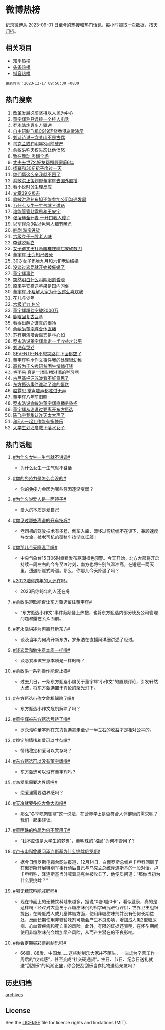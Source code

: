 # 微博热榜

记录[微博](https://www.weibo.com)从 2023-09-01 日至今的热搜和热门话题。每小时抓取一次数据，按天[归档](archives)。

## 相关项目

- [知乎热榜](https://github.com/hotarchive/zhihu)
- [头条热榜](https://github.com/hotarchive/toutiao)
- [抖音热榜](https://github.com/hotarchive/douyin)


`更新时间：2023-12-17 09:56:30 +0800`

## 热门搜索

1. [改革发展必须坚持以人民为中心](https://m.weibo.cn/search?containerid=100103type%3D1%26t%3D10%26q%3D%23%E6%94%B9%E9%9D%A9%E5%8F%91%E5%B1%95%E5%BF%85%E9%A1%BB%E5%9D%9A%E6%8C%81%E4%BB%A5%E4%BA%BA%E6%B0%91%E4%B8%BA%E4%B8%AD%E5%BF%83%23&stream_entry_id=51&isnewpage=1&extparam=seat%3D1%26filter_type%3Drealtimehot%26c_type%3D51%26cate%3D10103%26stream_entry_id%3D51%26q%3D%2523%25E6%2594%25B9%25E9%259D%25A9%25E5%258F%2591%25E5%25B1%2595%25E5%25BF%2585%25E9%25A1%25BB%25E5%259D%259A%25E6%258C%2581%25E4%25BB%25A5%25E4%25BA%25BA%25E6%25B0%2591%25E4%25B8%25BA%25E4%25B8%25AD%25E5%25BF%2583%2523%26dgr%3D0%26pos%3D0%26display_time%3D1702778188%26pre_seqid%3D170277818872601554308)
1. [董宇辉称只误接一个挖人电话](https://m.weibo.cn/search?containerid=100103type%3D1%26t%3D10%26q%3D%23%E8%91%A3%E5%AE%87%E8%BE%89%E7%A7%B0%E5%8F%AA%E8%AF%AF%E6%8E%A5%E4%B8%80%E4%B8%AA%E6%8C%96%E4%BA%BA%E7%94%B5%E8%AF%9D%23&stream_entry_id=31&isnewpage=1&extparam=seat%3D1%26lcate%3D5001%26flag%3D1%26filter_type%3Drealtimehot%26stream_entry_id%3D31%26realpos%3D1%26dgr%3D0%26band_rank%3D1%26cate%3D5001%26pos%3D0%26q%3D%2523%25E8%2591%25A3%25E5%25AE%2587%25E8%25BE%2589%25E7%25A7%25B0%25E5%258F%25AA%25E8%25AF%25AF%25E6%258E%25A5%25E4%25B8%2580%25E4%25B8%25AA%25E6%258C%2596%25E4%25BA%25BA%25E7%2594%25B5%25E8%25AF%259D%2523%26c_type%3D31%26display_time%3D1702778188%26pre_seqid%3D170277818872601554308)
1. [罗永浩炮轰东方甄选](https://m.weibo.cn/search?containerid=100103type%3D1%26t%3D10%26q%3D%23%E7%BD%97%E6%B0%B8%E6%B5%A9%E7%82%AE%E8%BD%B0%E4%B8%9C%E6%96%B9%E7%94%84%E9%80%89%23&stream_entry_id=31&isnewpage=1&extparam=seat%3D1%26lcate%3D5001%26flag%3D16%26filter_type%3Drealtimehot%26stream_entry_id%3D31%26realpos%3D2%26dgr%3D0%26band_rank%3D2%26cate%3D5001%26pos%3D1%26q%3D%2523%25E7%25BD%2597%25E6%25B0%25B8%25E6%25B5%25A9%25E7%2582%25AE%25E8%25BD%25B0%25E4%25B8%259C%25E6%2596%25B9%25E7%2594%2584%25E9%2580%2589%2523%26c_type%3D31%26display_time%3D1702778188%26pre_seqid%3D170277818872601554308)
1. [自主研制飞机C919环绕香港岛做演示](https://m.weibo.cn/search?containerid=100103type%3D1%26t%3D10%26q%3D%23%E8%87%AA%E4%B8%BB%E7%A0%94%E5%88%B6%E9%A3%9E%E6%9C%BAC919%E7%8E%AF%E7%BB%95%E9%A6%99%E6%B8%AF%E5%B2%9B%E5%81%9A%E6%BC%94%E7%A4%BA%23&stream_entry_id=31&isnewpage=1&extparam=seat%3D1%26lcate%3D5001%26flag%3D0%26filter_type%3Drealtimehot%26stream_entry_id%3D31%26realpos%3D3%26dgr%3D0%26band_rank%3D3%26cate%3D5001%26pos%3D2%26q%3D%2523%25E8%2587%25AA%25E4%25B8%25BB%25E7%25A0%2594%25E5%2588%25B6%25E9%25A3%259E%25E6%259C%25BAC919%25E7%258E%25AF%25E7%25BB%2595%25E9%25A6%2599%25E6%25B8%25AF%25E5%25B2%259B%25E5%2581%259A%25E6%25BC%2594%25E7%25A4%25BA%2523%26c_type%3D31%26display_time%3D1702778188%26pre_seqid%3D170277818872601554308)
1. [刘诗诗说一念关山不是古偶](https://m.weibo.cn/search?containerid=100103type%3D1%26t%3D10%26q%3D%23%E5%88%98%E8%AF%97%E8%AF%97%E8%AF%B4%E4%B8%80%E5%BF%B5%E5%85%B3%E5%B1%B1%E4%B8%8D%E6%98%AF%E5%8F%A4%E5%81%B6%23&stream_entry_id=31&isnewpage=1&extparam=seat%3D1%26lcate%3D5001%26flag%3D2%26filter_type%3Drealtimehot%26stream_entry_id%3D31%26realpos%3D4%26dgr%3D0%26band_rank%3D4%26cate%3D5001%26pos%3D3%26q%3D%2523%25E5%2588%2598%25E8%25AF%2597%25E8%25AF%2597%25E8%25AF%25B4%25E4%25B8%2580%25E5%25BF%25B5%25E5%2585%25B3%25E5%25B1%25B1%25E4%25B8%258D%25E6%2598%25AF%25E5%258F%25A4%25E5%2581%25B6%2523%26c_type%3D31%26display_time%3D1702778188%26pre_seqid%3D170277818872601554308)
1. [乌克兰或在明年3月前破产](https://m.weibo.cn/search?containerid=100103type%3D1%26t%3D10%26q%3D%23%E4%B9%8C%E5%85%8B%E5%85%B0%E6%88%96%E5%9C%A8%E6%98%8E%E5%B9%B43%E6%9C%88%E5%89%8D%E7%A0%B4%E4%BA%A7%23&stream_entry_id=31&isnewpage=1&extparam=seat%3D1%26lcate%3D5001%26flag%3D0%26filter_type%3Drealtimehot%26stream_entry_id%3D31%26realpos%3D5%26dgr%3D0%26band_rank%3D5%26cate%3D5001%26pos%3D4%26q%3D%2523%25E4%25B9%258C%25E5%2585%258B%25E5%2585%25B0%25E6%2588%2596%25E5%259C%25A8%25E6%2598%258E%25E5%25B9%25B43%25E6%259C%2588%25E5%2589%258D%25E7%25A0%25B4%25E4%25BA%25A7%2523%26c_type%3D31%26display_time%3D1702778188%26pre_seqid%3D170277818872601554308)
1. [俞敏洪称天权失态让他愤怒](https://m.weibo.cn/search?containerid=100103type%3D1%26t%3D10%26q%3D%23%E4%BF%9E%E6%95%8F%E6%B4%AA%E7%A7%B0%E5%A4%A9%E6%9D%83%E5%A4%B1%E6%80%81%E8%AE%A9%E4%BB%96%E6%84%A4%E6%80%92%23&stream_entry_id=31&isnewpage=1&extparam=seat%3D1%26lcate%3D5001%26flag%3D2%26filter_type%3Drealtimehot%26stream_entry_id%3D31%26realpos%3D6%26dgr%3D0%26band_rank%3D6%26cate%3D5001%26pos%3D5%26q%3D%2523%25E4%25BF%259E%25E6%2595%258F%25E6%25B4%25AA%25E7%25A7%25B0%25E5%25A4%25A9%25E6%259D%2583%25E5%25A4%25B1%25E6%2580%2581%25E8%25AE%25A9%25E4%25BB%2596%25E6%2584%25A4%25E6%2580%2592%2523%26c_type%3D31%26display_time%3D1702778188%26pre_seqid%3D170277818872601554308)
1. [致在舞动 秀翻全场](https://m.weibo.cn/search?containerid=100103type%3D1%26t%3D10%26q%3D%23%E8%87%B4%E5%9C%A8%E8%88%9E%E5%8A%A8+%E7%A7%80%E7%BF%BB%E5%85%A8%E5%9C%BA%23&stream_entry_id=31&isnewpage=1&extparam=seat%3D1%26lcate%3D5001%26filter_type%3Drealtimehot%26stream_entry_id%3D31%26q%3D%2523%25E8%2587%25B4%25E5%259C%25A8%25E8%2588%259E%25E5%258A%25A8%2520%25E7%25A7%2580%25E7%25BF%25BB%25E5%2585%25A8%25E5%259C%25BA%2523%26dgr%3D0%26adid%3D214090%26band_rank%3D7%26pos%3D6%26is_ad_pos%3D1%26c_type%3D31%26cate%3D5001%26topic_ad%3D1%26display_time%3D1702778188%26pre_seqid%3D170277818872601554308)
1. [丈夫去世7名好友帮照顾家庭6年](https://m.weibo.cn/search?containerid=100103type%3D1%26t%3D10%26q%3D%23%E4%B8%88%E5%A4%AB%E5%8E%BB%E4%B8%967%E5%90%8D%E5%A5%BD%E5%8F%8B%E5%B8%AE%E7%85%A7%E9%A1%BE%E5%AE%B6%E5%BA%AD6%E5%B9%B4%23&stream_entry_id=31&isnewpage=1&extparam=seat%3D1%26lcate%3D5001%26flag%3D32768%26filter_type%3Drealtimehot%26stream_entry_id%3D31%26realpos%3D7%26dgr%3D0%26band_rank%3D7%26cate%3D5001%26pos%3D7%26q%3D%2523%25E4%25B8%2588%25E5%25A4%25AB%25E5%258E%25BB%25E4%25B8%25967%25E5%2590%258D%25E5%25A5%25BD%25E5%258F%258B%25E5%25B8%25AE%25E7%2585%25A7%25E9%25A1%25BE%25E5%25AE%25B6%25E5%25BA%25AD6%25E5%25B9%25B4%2523%26c_type%3D31%26display_time%3D1702778188%26pre_seqid%3D170277818872601554308)
1. [杨幂和30斤裙子度过一天](https://m.weibo.cn/search?containerid=100103type%3D1%26t%3D10%26q%3D%E6%9D%A8%E5%B9%82%E5%92%8C30%E6%96%A4%E8%A3%99%E5%AD%90%E5%BA%A6%E8%BF%87%E4%B8%80%E5%A4%A9&stream_entry_id=31&isnewpage=1&extparam=seat%3D1%26lcate%3D5001%26flag%3D0%26filter_type%3Drealtimehot%26stream_entry_id%3D31%26realpos%3D8%26dgr%3D0%26band_rank%3D8%26cate%3D5001%26pos%3D8%26q%3D%25E6%259D%25A8%25E5%25B9%2582%25E5%2592%258C30%25E6%2596%25A4%25E8%25A3%2599%25E5%25AD%2590%25E5%25BA%25A6%25E8%25BF%2587%25E4%25B8%2580%25E5%25A4%25A9%26c_type%3D31%26display_time%3D1702778188%26pre_seqid%3D170277818872601554308)
1. [你们俩这么亲我就不困了](https://m.weibo.cn/search?containerid=100103type%3D1%26t%3D10%26q%3D%E4%BD%A0%E4%BB%AC%E4%BF%A9%E8%BF%99%E4%B9%88%E4%BA%B2%E6%88%91%E5%B0%B1%E4%B8%8D%E5%9B%B0%E4%BA%86&stream_entry_id=31&isnewpage=1&extparam=seat%3D1%26lcate%3D5001%26flag%3D2%26filter_type%3Drealtimehot%26stream_entry_id%3D31%26realpos%3D9%26dgr%3D0%26band_rank%3D9%26cate%3D5001%26pos%3D9%26q%3D%25E4%25BD%25A0%25E4%25BB%25AC%25E4%25BF%25A9%25E8%25BF%2599%25E4%25B9%2588%25E4%25BA%25B2%25E6%2588%2591%25E5%25B0%25B1%25E4%25B8%258D%25E5%259B%25B0%25E4%25BA%2586%26c_type%3D31%26display_time%3D1702778188%26pre_seqid%3D170277818872601554308)
1. [俞敏洪正策划带董宇辉去国外直播](https://m.weibo.cn/search?containerid=100103type%3D1%26t%3D10%26q%3D%23%E4%BF%9E%E6%95%8F%E6%B4%AA%E6%AD%A3%E7%AD%96%E5%88%92%E5%B8%A6%E8%91%A3%E5%AE%87%E8%BE%89%E5%8E%BB%E5%9B%BD%E5%A4%96%E7%9B%B4%E6%92%AD%23&stream_entry_id=31&isnewpage=1&extparam=seat%3D1%26lcate%3D5001%26flag%3D0%26filter_type%3Drealtimehot%26stream_entry_id%3D31%26realpos%3D10%26dgr%3D0%26band_rank%3D10%26cate%3D5001%26pos%3D10%26q%3D%2523%25E4%25BF%259E%25E6%2595%258F%25E6%25B4%25AA%25E6%25AD%25A3%25E7%25AD%2596%25E5%2588%2592%25E5%25B8%25A6%25E8%2591%25A3%25E5%25AE%2587%25E8%25BE%2589%25E5%258E%25BB%25E5%259B%25BD%25E5%25A4%2596%25E7%259B%25B4%25E6%2592%25AD%2523%26c_type%3D31%26display_time%3D1702778188%26pre_seqid%3D170277818872601554308)
1. [看小说时的生理反应](https://m.weibo.cn/search?containerid=100103type%3D1%26t%3D10%26q%3D%E7%9C%8B%E5%B0%8F%E8%AF%B4%E6%97%B6%E7%9A%84%E7%94%9F%E7%90%86%E5%8F%8D%E5%BA%94&stream_entry_id=31&isnewpage=1&extparam=seat%3D1%26lcate%3D5001%26flag%3D2%26filter_type%3Drealtimehot%26stream_entry_id%3D31%26realpos%3D11%26dgr%3D0%26band_rank%3D11%26cate%3D5001%26pos%3D11%26q%3D%25E7%259C%258B%25E5%25B0%258F%25E8%25AF%25B4%25E6%2597%25B6%25E7%259A%2584%25E7%2594%259F%25E7%2590%2586%25E5%258F%258D%25E5%25BA%2594%26c_type%3D31%26display_time%3D1702778188%26pre_seqid%3D170277818872601554308)
1. [文章39岁状态](https://m.weibo.cn/search?containerid=100103type%3D1%26t%3D10%26q%3D%23%E6%96%87%E7%AB%A039%E5%B2%81%E7%8A%B6%E6%80%81%23&stream_entry_id=31&isnewpage=1&extparam=seat%3D1%26lcate%3D5001%26flag%3D2%26filter_type%3Drealtimehot%26stream_entry_id%3D31%26realpos%3D12%26dgr%3D0%26band_rank%3D12%26cate%3D5001%26pos%3D12%26q%3D%2523%25E6%2596%2587%25E7%25AB%25A039%25E5%25B2%2581%25E7%258A%25B6%25E6%2580%2581%2523%26c_type%3D31%26display_time%3D1702778188%26pre_seqid%3D170277818872601554308)
1. [俞敏洪称孙东旭还能参加公司沟通发展](https://m.weibo.cn/search?containerid=100103type%3D1%26t%3D10%26q%3D%23%E4%BF%9E%E6%95%8F%E6%B4%AA%E7%A7%B0%E5%AD%99%E4%B8%9C%E6%97%AD%E8%BF%98%E8%83%BD%E5%8F%82%E5%8A%A0%E5%85%AC%E5%8F%B8%E6%B2%9F%E9%80%9A%E5%8F%91%E5%B1%95%23&stream_entry_id=31&isnewpage=1&extparam=seat%3D1%26lcate%3D5001%26flag%3D1%26filter_type%3Drealtimehot%26stream_entry_id%3D31%26realpos%3D13%26dgr%3D0%26band_rank%3D13%26cate%3D5001%26pos%3D13%26q%3D%2523%25E4%25BF%259E%25E6%2595%258F%25E6%25B4%25AA%25E7%25A7%25B0%25E5%25AD%2599%25E4%25B8%259C%25E6%2597%25AD%25E8%25BF%2598%25E8%2583%25BD%25E5%258F%2582%25E5%258A%25A0%25E5%2585%25AC%25E5%258F%25B8%25E6%25B2%259F%25E9%2580%259A%25E5%258F%2591%25E5%25B1%2595%2523%26c_type%3D31%26display_time%3D1702778188%26pre_seqid%3D170277818872601554308)
1. [为什么女生一生气就不讲话](https://m.weibo.cn/search?containerid=100103type%3D1%26t%3D10%26q%3D%23%E4%B8%BA%E4%BB%80%E4%B9%88%E5%A5%B3%E7%94%9F%E4%B8%80%E7%94%9F%E6%B0%94%E5%B0%B1%E4%B8%8D%E8%AE%B2%E8%AF%9D%23&stream_entry_id=31&isnewpage=1&extparam=seat%3D1%26lcate%3D5001%26flag%3D0%26filter_type%3Drealtimehot%26stream_entry_id%3D31%26realpos%3D14%26dgr%3D0%26band_rank%3D14%26cate%3D5001%26pos%3D14%26q%3D%2523%25E4%25B8%25BA%25E4%25BB%2580%25E4%25B9%2588%25E5%25A5%25B3%25E7%2594%259F%25E4%25B8%2580%25E7%2594%259F%25E6%25B0%2594%25E5%25B0%25B1%25E4%25B8%258D%25E8%25AE%25B2%25E8%25AF%259D%2523%26c_type%3D31%26display_time%3D1702778188%26pre_seqid%3D170277818872601554308)
1. [谁能管管赵露思和王安宇](https://m.weibo.cn/search?containerid=100103type%3D1%26t%3D10%26q%3D%E8%B0%81%E8%83%BD%E7%AE%A1%E7%AE%A1%E8%B5%B5%E9%9C%B2%E6%80%9D%E5%92%8C%E7%8E%8B%E5%AE%89%E5%AE%87&stream_entry_id=31&isnewpage=1&extparam=seat%3D1%26lcate%3D5001%26flag%3D0%26filter_type%3Drealtimehot%26stream_entry_id%3D31%26realpos%3D15%26dgr%3D0%26band_rank%3D15%26cate%3D5001%26pos%3D15%26q%3D%25E8%25B0%2581%25E8%2583%25BD%25E7%25AE%25A1%25E7%25AE%25A1%25E8%25B5%25B5%25E9%259C%25B2%25E6%2580%259D%25E5%2592%258C%25E7%258E%258B%25E5%25AE%2589%25E5%25AE%2587%26c_type%3D31%26display_time%3D1702778188%26pre_seqid%3D170277818872601554308)
1. [张凌赫全开麦 一开口我人傻了](https://m.weibo.cn/search?containerid=100103type%3D1%26t%3D10%26q%3D%E5%BC%A0%E5%87%8C%E8%B5%AB%E5%85%A8%E5%BC%80%E9%BA%A6+%E4%B8%80%E5%BC%80%E5%8F%A3%E6%88%91%E4%BA%BA%E5%82%BB%E4%BA%86&stream_entry_id=31&isnewpage=1&extparam=seat%3D1%26lcate%3D5001%26flag%3D0%26filter_type%3Drealtimehot%26stream_entry_id%3D31%26realpos%3D16%26dgr%3D0%26band_rank%3D16%26cate%3D5001%26pos%3D16%26q%3D%25E5%25BC%25A0%25E5%2587%258C%25E8%25B5%25AB%25E5%2585%25A8%25E5%25BC%2580%25E9%25BA%25A6%2520%25E4%25B8%2580%25E5%25BC%2580%25E5%258F%25A3%25E6%2588%2591%25E4%25BA%25BA%25E5%2582%25BB%25E4%25BA%2586%26c_type%3D31%26display_time%3D1702778188%26pre_seqid%3D170277818872601554308)
1. [以军误杀3名以色列人细节曝光](https://m.weibo.cn/search?containerid=100103type%3D1%26t%3D10%26q%3D%23%E4%BB%A5%E5%86%9B%E8%AF%AF%E6%9D%803%E5%90%8D%E4%BB%A5%E8%89%B2%E5%88%97%E4%BA%BA%E7%BB%86%E8%8A%82%E6%9B%9D%E5%85%89%23&stream_entry_id=31&isnewpage=1&extparam=seat%3D1%26lcate%3D5001%26flag%3D0%26filter_type%3Drealtimehot%26stream_entry_id%3D31%26realpos%3D17%26dgr%3D0%26band_rank%3D17%26cate%3D5001%26pos%3D17%26q%3D%2523%25E4%25BB%25A5%25E5%2586%259B%25E8%25AF%25AF%25E6%259D%25803%25E5%2590%258D%25E4%25BB%25A5%25E8%2589%25B2%25E5%2588%2597%25E4%25BA%25BA%25E7%25BB%2586%25E8%258A%2582%25E6%259B%259D%25E5%2585%2589%2523%26c_type%3D31%26display_time%3D1702778188%26pre_seqid%3D170277818872601554308)
1. [韩剧 淘宝进货](https://m.weibo.cn/search?containerid=100103type%3D1%26t%3D10%26q%3D%E9%9F%A9%E5%89%A7+%E6%B7%98%E5%AE%9D%E8%BF%9B%E8%B4%A7&stream_entry_id=31&isnewpage=1&extparam=seat%3D1%26lcate%3D5001%26flag%3D0%26filter_type%3Drealtimehot%26stream_entry_id%3D31%26realpos%3D18%26dgr%3D0%26band_rank%3D18%26cate%3D5001%26pos%3D18%26q%3D%25E9%259F%25A9%25E5%2589%25A7%2520%25E6%25B7%2598%25E5%25AE%259D%25E8%25BF%259B%25E8%25B4%25A7%26c_type%3D31%26display_time%3D1702778188%26pre_seqid%3D170277818872601554308)
1. [六级卷子一股老人味](https://m.weibo.cn/search?containerid=100103type%3D1%26t%3D10%26q%3D%E5%85%AD%E7%BA%A7%E5%8D%B7%E5%AD%90%E4%B8%80%E8%82%A1%E8%80%81%E4%BA%BA%E5%91%B3&stream_entry_id=31&isnewpage=1&extparam=seat%3D1%26lcate%3D5001%26flag%3D0%26filter_type%3Drealtimehot%26stream_entry_id%3D31%26realpos%3D19%26dgr%3D0%26band_rank%3D19%26cate%3D5001%26pos%3D19%26q%3D%25E5%2585%25AD%25E7%25BA%25A7%25E5%258D%25B7%25E5%25AD%2590%25E4%25B8%2580%25E8%2582%25A1%25E8%2580%2581%25E4%25BA%25BA%25E5%2591%25B3%26c_type%3D31%26display_time%3D1702778188%26pre_seqid%3D170277818872601554308)
1. [李健脱毛衣](https://m.weibo.cn/search?containerid=100103type%3D1%26t%3D10%26q%3D%E6%9D%8E%E5%81%A5%E8%84%B1%E6%AF%9B%E8%A1%A3&stream_entry_id=31&isnewpage=1&extparam=seat%3D1%26lcate%3D5001%26flag%3D0%26filter_type%3Drealtimehot%26stream_entry_id%3D31%26realpos%3D20%26dgr%3D0%26band_rank%3D20%26cate%3D5001%26pos%3D20%26q%3D%25E6%259D%258E%25E5%2581%25A5%25E8%2584%25B1%25E6%25AF%259B%25E8%25A1%25A3%26c_type%3D31%26display_time%3D1702778188%26pre_seqid%3D170277818872601554308)
1. [女子遭丈夫打断腰椎住院后被砍数刀](https://m.weibo.cn/search?containerid=100103type%3D1%26t%3D10%26q%3D%23%E5%A5%B3%E5%AD%90%E9%81%AD%E4%B8%88%E5%A4%AB%E6%89%93%E6%96%AD%E8%85%B0%E6%A4%8E%E4%BD%8F%E9%99%A2%E5%90%8E%E8%A2%AB%E7%A0%8D%E6%95%B0%E5%88%80%23&stream_entry_id=31&isnewpage=1&extparam=seat%3D1%26lcate%3D5001%26flag%3D2%26filter_type%3Drealtimehot%26stream_entry_id%3D31%26realpos%3D21%26dgr%3D0%26band_rank%3D21%26cate%3D5001%26pos%3D21%26q%3D%2523%25E5%25A5%25B3%25E5%25AD%2590%25E9%2581%25AD%25E4%25B8%2588%25E5%25A4%25AB%25E6%2589%2593%25E6%2596%25AD%25E8%2585%25B0%25E6%25A4%258E%25E4%25BD%258F%25E9%2599%25A2%25E5%2590%258E%25E8%25A2%25AB%25E7%25A0%258D%25E6%2595%25B0%25E5%2588%2580%2523%26c_type%3D31%26display_time%3D1702778188%26pre_seqid%3D170277818872601554308)
1. [董宇辉 士为知己者死](https://m.weibo.cn/search?containerid=100103type%3D1%26t%3D10%26q%3D%E8%91%A3%E5%AE%87%E8%BE%89+%E5%A3%AB%E4%B8%BA%E7%9F%A5%E5%B7%B1%E8%80%85%E6%AD%BB&stream_entry_id=31&isnewpage=1&extparam=seat%3D1%26lcate%3D5001%26flag%3D2%26filter_type%3Drealtimehot%26stream_entry_id%3D31%26realpos%3D22%26dgr%3D0%26band_rank%3D22%26cate%3D5001%26pos%3D22%26q%3D%25E8%2591%25A3%25E5%25AE%2587%25E8%25BE%2589%2520%25E5%25A3%25AB%25E4%25B8%25BA%25E7%259F%25A5%25E5%25B7%25B1%25E8%2580%2585%25E6%25AD%25BB%26c_type%3D31%26display_time%3D1702778188%26pre_seqid%3D170277818872601554308)
1. [30岁女子怀胎九月和六旬老伯结婚](https://m.weibo.cn/search?containerid=100103type%3D1%26t%3D10%26q%3D%2330%E5%B2%81%E5%A5%B3%E5%AD%90%E6%80%80%E8%83%8E%E4%B9%9D%E6%9C%88%E5%92%8C%E5%85%AD%E6%97%AC%E8%80%81%E4%BC%AF%E7%BB%93%E5%A9%9A%23&stream_entry_id=31&isnewpage=1&extparam=seat%3D1%26lcate%3D5001%26flag%3D1%26filter_type%3Drealtimehot%26stream_entry_id%3D31%26realpos%3D23%26dgr%3D0%26band_rank%3D23%26cate%3D5001%26pos%3D23%26q%3D%252330%25E5%25B2%2581%25E5%25A5%25B3%25E5%25AD%2590%25E6%2580%2580%25E8%2583%258E%25E4%25B9%259D%25E6%259C%2588%25E5%2592%258C%25E5%2585%25AD%25E6%2597%25AC%25E8%2580%2581%25E4%25BC%25AF%25E7%25BB%2593%25E5%25A9%259A%2523%26c_type%3D31%26display_time%3D1702778188%26pre_seqid%3D170277818872601554308)
1. [没谈过恋爱就开始被催婚了](https://m.weibo.cn/search?containerid=100103type%3D1%26t%3D10%26q%3D%E6%B2%A1%E8%B0%88%E8%BF%87%E6%81%8B%E7%88%B1%E5%B0%B1%E5%BC%80%E5%A7%8B%E8%A2%AB%E5%82%AC%E5%A9%9A%E4%BA%86&stream_entry_id=31&isnewpage=1&extparam=seat%3D1%26lcate%3D5001%26flag%3D1%26filter_type%3Drealtimehot%26stream_entry_id%3D31%26realpos%3D24%26dgr%3D0%26band_rank%3D24%26cate%3D5001%26pos%3D24%26q%3D%25E6%25B2%25A1%25E8%25B0%2588%25E8%25BF%2587%25E6%2581%258B%25E7%2588%25B1%25E5%25B0%25B1%25E5%25BC%2580%25E5%25A7%258B%25E8%25A2%25AB%25E5%2582%25AC%25E5%25A9%259A%25E4%25BA%2586%26c_type%3D31%26display_time%3D1702778188%26pre_seqid%3D170277818872601554308)
1. [董宇辉事件](https://m.weibo.cn/search?containerid=100103type%3D1%26t%3D10%26q%3D%E8%91%A3%E5%AE%87%E8%BE%89%E4%BA%8B%E4%BB%B6&stream_entry_id=31&isnewpage=1&extparam=seat%3D1%26lcate%3D5001%26flag%3D1%26filter_type%3Drealtimehot%26stream_entry_id%3D31%26realpos%3D25%26dgr%3D0%26band_rank%3D25%26cate%3D5001%26pos%3D25%26q%3D%25E8%2591%25A3%25E5%25AE%2587%25E8%25BE%2589%25E4%25BA%258B%25E4%25BB%25B6%26c_type%3D31%26display_time%3D1702778188%26pre_seqid%3D170277818872601554308)
1. [突然明白什么叫阴阳割昏晓](https://m.weibo.cn/search?containerid=100103type%3D1%26t%3D10%26q%3D%E7%AA%81%E7%84%B6%E6%98%8E%E7%99%BD%E4%BB%80%E4%B9%88%E5%8F%AB%E9%98%B4%E9%98%B3%E5%89%B2%E6%98%8F%E6%99%93&stream_entry_id=31&isnewpage=1&extparam=seat%3D1%26lcate%3D5001%26flag%3D1%26filter_type%3Drealtimehot%26stream_entry_id%3D31%26realpos%3D26%26dgr%3D0%26band_rank%3D26%26cate%3D5001%26pos%3D26%26q%3D%25E7%25AA%2581%25E7%2584%25B6%25E6%2598%258E%25E7%2599%25BD%25E4%25BB%2580%25E4%25B9%2588%25E5%258F%25AB%25E9%2598%25B4%25E9%2598%25B3%25E5%2589%25B2%25E6%2598%258F%25E6%2599%2593%26c_type%3D31%26display_time%3D1702778188%26pre_seqid%3D170277818872601554308)
1. [原来平安夜送苹果是国内习俗](https://m.weibo.cn/search?containerid=100103type%3D1%26t%3D10%26q%3D%23%E5%8E%9F%E6%9D%A5%E5%B9%B3%E5%AE%89%E5%A4%9C%E9%80%81%E8%8B%B9%E6%9E%9C%E6%98%AF%E5%9B%BD%E5%86%85%E4%B9%A0%E4%BF%97%23&stream_entry_id=31&isnewpage=1&extparam=seat%3D1%26lcate%3D5001%26flag%3D0%26filter_type%3Drealtimehot%26stream_entry_id%3D31%26realpos%3D27%26dgr%3D0%26band_rank%3D27%26cate%3D5001%26pos%3D27%26q%3D%2523%25E5%258E%259F%25E6%259D%25A5%25E5%25B9%25B3%25E5%25AE%2589%25E5%25A4%259C%25E9%2580%2581%25E8%258B%25B9%25E6%259E%259C%25E6%2598%25AF%25E5%259B%25BD%25E5%2586%2585%25E4%25B9%25A0%25E4%25BF%2597%2523%26c_type%3D31%26display_time%3D1702778188%26pre_seqid%3D170277818872601554308)
1. [董宇辉 不理解大家为什么这么喜欢我](https://m.weibo.cn/search?containerid=100103type%3D1%26t%3D10%26q%3D%E8%91%A3%E5%AE%87%E8%BE%89+%E4%B8%8D%E7%90%86%E8%A7%A3%E5%A4%A7%E5%AE%B6%E4%B8%BA%E4%BB%80%E4%B9%88%E8%BF%99%E4%B9%88%E5%96%9C%E6%AC%A2%E6%88%91&stream_entry_id=31&isnewpage=1&extparam=seat%3D1%26lcate%3D5001%26flag%3D0%26filter_type%3Drealtimehot%26stream_entry_id%3D31%26realpos%3D28%26dgr%3D0%26band_rank%3D28%26cate%3D5001%26pos%3D28%26q%3D%25E8%2591%25A3%25E5%25AE%2587%25E8%25BE%2589%2520%25E4%25B8%258D%25E7%2590%2586%25E8%25A7%25A3%25E5%25A4%25A7%25E5%25AE%25B6%25E4%25B8%25BA%25E4%25BB%2580%25E4%25B9%2588%25E8%25BF%2599%25E4%25B9%2588%25E5%2596%259C%25E6%25AC%25A2%25E6%2588%2591%26c_type%3D31%26display_time%3D1702778188%26pre_seqid%3D170277818872601554308)
1. [花儿与少年](https://m.weibo.cn/search?containerid=100103type%3D1%26t%3D10%26q%3D%E8%8A%B1%E5%84%BF%E4%B8%8E%E5%B0%91%E5%B9%B4&stream_entry_id=31&isnewpage=1&extparam=seat%3D1%26lcate%3D5001%26flag%3D1%26filter_type%3Drealtimehot%26stream_entry_id%3D31%26realpos%3D29%26dgr%3D0%26band_rank%3D29%26cate%3D5001%26pos%3D29%26q%3D%25E8%258A%25B1%25E5%2584%25BF%25E4%25B8%258E%25E5%25B0%2591%25E5%25B9%25B4%26c_type%3D31%26display_time%3D1702778188%26pre_seqid%3D170277818872601554308)
1. [六级听力 估分](https://m.weibo.cn/search?containerid=100103type%3D1%26t%3D10%26q%3D%E5%85%AD%E7%BA%A7%E5%90%AC%E5%8A%9B+%E4%BC%B0%E5%88%86&stream_entry_id=31&isnewpage=1&extparam=seat%3D1%26lcate%3D5001%26flag%3D1%26filter_type%3Drealtimehot%26stream_entry_id%3D31%26realpos%3D30%26dgr%3D0%26band_rank%3D30%26cate%3D5001%26pos%3D30%26q%3D%25E5%2585%25AD%25E7%25BA%25A7%25E5%2590%25AC%25E5%258A%259B%2520%25E4%25BC%25B0%25E5%2588%2586%26c_type%3D31%26display_time%3D1702778188%26pre_seqid%3D170277818872601554308)
1. [董宇辉粉丝突破2000万](https://m.weibo.cn/search?containerid=100103type%3D1%26t%3D10%26q%3D%23%E8%91%A3%E5%AE%87%E8%BE%89%E7%B2%89%E4%B8%9D%E7%AA%81%E7%A0%B42000%E4%B8%87%23&stream_entry_id=31&isnewpage=1&extparam=seat%3D1%26lcate%3D5001%26flag%3D1%26filter_type%3Drealtimehot%26stream_entry_id%3D31%26realpos%3D31%26dgr%3D0%26band_rank%3D31%26cate%3D5001%26pos%3D31%26q%3D%2523%25E8%2591%25A3%25E5%25AE%2587%25E8%25BE%2589%25E7%25B2%2589%25E4%25B8%259D%25E7%25AA%2581%25E7%25A0%25B42000%25E4%25B8%2587%2523%26c_type%3D31%26display_time%3D1702778188%26pre_seqid%3D170277818872601554308)
1. [鹿晗回复古巨基](https://m.weibo.cn/search?containerid=100103type%3D1%26t%3D10%26q%3D%23%E9%B9%BF%E6%99%97%E5%9B%9E%E5%A4%8D%E5%8F%A4%E5%B7%A8%E5%9F%BA%23&stream_entry_id=31&isnewpage=1&extparam=seat%3D1%26lcate%3D5001%26flag%3D0%26filter_type%3Drealtimehot%26stream_entry_id%3D31%26realpos%3D32%26dgr%3D0%26band_rank%3D32%26cate%3D5001%26pos%3D32%26q%3D%2523%25E9%25B9%25BF%25E6%2599%2597%25E5%259B%259E%25E5%25A4%258D%25E5%258F%25A4%25E5%25B7%25A8%25E5%259F%25BA%2523%26c_type%3D31%26display_time%3D1702778188%26pre_seqid%3D170277818872601554308)
1. [看得出薛之谦真的很冷](https://m.weibo.cn/search?containerid=100103type%3D1%26t%3D10%26q%3D%E7%9C%8B%E5%BE%97%E5%87%BA%E8%96%9B%E4%B9%8B%E8%B0%A6%E7%9C%9F%E7%9A%84%E5%BE%88%E5%86%B7&stream_entry_id=31&isnewpage=1&extparam=seat%3D1%26lcate%3D5001%26flag%3D0%26filter_type%3Drealtimehot%26stream_entry_id%3D31%26realpos%3D33%26dgr%3D0%26band_rank%3D33%26cate%3D5001%26pos%3D33%26q%3D%25E7%259C%258B%25E5%25BE%2597%25E5%2587%25BA%25E8%2596%259B%25E4%25B9%258B%25E8%25B0%25A6%25E7%259C%259F%25E7%259A%2584%25E5%25BE%2588%25E5%2586%25B7%26c_type%3D31%26display_time%3D1702778188%26pre_seqid%3D170277818872601554308)
1. [俞敏洪董宇辉合体直播](https://m.weibo.cn/search?containerid=100103type%3D1%26t%3D10%26q%3D%23%E4%BF%9E%E6%95%8F%E6%B4%AA%E8%91%A3%E5%AE%87%E8%BE%89%E5%90%88%E4%BD%93%E7%9B%B4%E6%92%AD%23&stream_entry_id=31&isnewpage=1&extparam=seat%3D1%26lcate%3D5001%26flag%3D0%26filter_type%3Drealtimehot%26stream_entry_id%3D31%26realpos%3D34%26dgr%3D0%26band_rank%3D34%26cate%3D5001%26pos%3D34%26q%3D%2523%25E4%25BF%259E%25E6%2595%258F%25E6%25B4%25AA%25E8%2591%25A3%25E5%25AE%2587%25E8%25BE%2589%25E5%2590%2588%25E4%25BD%2593%25E7%259B%25B4%25E6%2592%25AD%2523%26c_type%3D31%26display_time%3D1702778188%26pre_seqid%3D170277818872601554308)
1. [苏有朋演唱会嘉宾是林心如](https://m.weibo.cn/search?containerid=100103type%3D1%26t%3D10%26q%3D%E8%8B%8F%E6%9C%89%E6%9C%8B%E6%BC%94%E5%94%B1%E4%BC%9A%E5%98%89%E5%AE%BE%E6%98%AF%E6%9E%97%E5%BF%83%E5%A6%82&stream_entry_id=31&isnewpage=1&extparam=seat%3D1%26lcate%3D5001%26flag%3D0%26filter_type%3Drealtimehot%26stream_entry_id%3D31%26realpos%3D35%26dgr%3D0%26band_rank%3D35%26cate%3D5001%26pos%3D35%26q%3D%25E8%258B%258F%25E6%259C%2589%25E6%259C%258B%25E6%25BC%2594%25E5%2594%25B1%25E4%25BC%259A%25E5%2598%2589%25E5%25AE%25BE%25E6%2598%25AF%25E6%259E%2597%25E5%25BF%2583%25E5%25A6%2582%26c_type%3D31%26display_time%3D1702778188%26pre_seqid%3D170277818872601554308)
1. [罗永浩说董宇辉拿走一半收益才公平](https://m.weibo.cn/search?containerid=100103type%3D1%26t%3D10%26q%3D%23%E7%BD%97%E6%B0%B8%E6%B5%A9%E8%AF%B4%E8%91%A3%E5%AE%87%E8%BE%89%E6%8B%BF%E8%B5%B0%E4%B8%80%E5%8D%8A%E6%94%B6%E7%9B%8A%E6%89%8D%E5%85%AC%E5%B9%B3%23&stream_entry_id=31&isnewpage=1&extparam=seat%3D1%26lcate%3D5001%26flag%3D0%26filter_type%3Drealtimehot%26stream_entry_id%3D31%26realpos%3D36%26dgr%3D0%26band_rank%3D36%26cate%3D5001%26pos%3D36%26q%3D%2523%25E7%25BD%2597%25E6%25B0%25B8%25E6%25B5%25A9%25E8%25AF%25B4%25E8%2591%25A3%25E5%25AE%2587%25E8%25BE%2589%25E6%258B%25BF%25E8%25B5%25B0%25E4%25B8%2580%25E5%258D%258A%25E6%2594%25B6%25E7%259B%258A%25E6%2589%258D%25E5%2585%25AC%25E5%25B9%25B3%2523%26c_type%3D31%26display_time%3D1702778188%26pre_seqid%3D170277818872601554308)
1. [刘浩存哭戏](https://m.weibo.cn/search?containerid=100103type%3D1%26t%3D10%26q%3D%E5%88%98%E6%B5%A9%E5%AD%98%E5%93%AD%E6%88%8F&stream_entry_id=31&isnewpage=1&extparam=seat%3D1%26lcate%3D5001%26flag%3D1%26filter_type%3Drealtimehot%26stream_entry_id%3D31%26realpos%3D37%26dgr%3D0%26band_rank%3D37%26cate%3D5001%26pos%3D37%26q%3D%25E5%2588%2598%25E6%25B5%25A9%25E5%25AD%2598%25E5%2593%25AD%25E6%2588%258F%26c_type%3D31%26display_time%3D1702778188%26pre_seqid%3D170277818872601554308)
1. [SEVENTEEN不想哭路灯下面都空了](https://m.weibo.cn/search?containerid=100103type%3D1%26t%3D10%26q%3DSEVENTEEN%E4%B8%8D%E6%83%B3%E5%93%AD%E8%B7%AF%E7%81%AF%E4%B8%8B%E9%9D%A2%E9%83%BD%E7%A9%BA%E4%BA%86&stream_entry_id=31&isnewpage=1&extparam=seat%3D1%26lcate%3D5001%26flag%3D1%26filter_type%3Drealtimehot%26stream_entry_id%3D31%26realpos%3D38%26dgr%3D0%26band_rank%3D38%26cate%3D5001%26pos%3D38%26q%3DSEVENTEEN%25E4%25B8%258D%25E6%2583%25B3%25E5%2593%25AD%25E8%25B7%25AF%25E7%2581%25AF%25E4%25B8%258B%25E9%259D%25A2%25E9%2583%25BD%25E7%25A9%25BA%25E4%25BA%2586%26c_type%3D31%26display_time%3D1702778188%26pre_seqid%3D170277818872601554308)
1. [董宇辉称小作文事件我的处理很幼稚](https://m.weibo.cn/search?containerid=100103type%3D1%26t%3D10%26q%3D%23%E8%91%A3%E5%AE%87%E8%BE%89%E7%A7%B0%E5%B0%8F%E4%BD%9C%E6%96%87%E4%BA%8B%E4%BB%B6%E6%88%91%E7%9A%84%E5%A4%84%E7%90%86%E5%BE%88%E5%B9%BC%E7%A8%9A%23&stream_entry_id=31&isnewpage=1&extparam=seat%3D1%26lcate%3D5001%26flag%3D0%26filter_type%3Drealtimehot%26stream_entry_id%3D31%26realpos%3D39%26dgr%3D0%26band_rank%3D39%26cate%3D5001%26pos%3D39%26q%3D%2523%25E8%2591%25A3%25E5%25AE%2587%25E8%25BE%2589%25E7%25A7%25B0%25E5%25B0%258F%25E4%25BD%259C%25E6%2596%2587%25E4%25BA%258B%25E4%25BB%25B6%25E6%2588%2591%25E7%259A%2584%25E5%25A4%2584%25E7%2590%2586%25E5%25BE%2588%25E5%25B9%25BC%25E7%25A8%259A%2523%26c_type%3D31%26display_time%3D1702778188%26pre_seqid%3D170277818872601554308)
1. [高校为千名考研贫困生悄悄打钱](https://m.weibo.cn/search?containerid=100103type%3D1%26t%3D10%26q%3D%23%E9%AB%98%E6%A0%A1%E4%B8%BA%E5%8D%83%E5%90%8D%E8%80%83%E7%A0%94%E8%B4%AB%E5%9B%B0%E7%94%9F%E6%82%84%E6%82%84%E6%89%93%E9%92%B1%23&stream_entry_id=31&isnewpage=1&extparam=seat%3D1%26lcate%3D5001%26flag%3D32768%26filter_type%3Drealtimehot%26stream_entry_id%3D31%26realpos%3D40%26dgr%3D0%26band_rank%3D40%26cate%3D5001%26pos%3D40%26q%3D%2523%25E9%25AB%2598%25E6%25A0%25A1%25E4%25B8%25BA%25E5%258D%2583%25E5%2590%258D%25E8%2580%2583%25E7%25A0%2594%25E8%25B4%25AB%25E5%259B%25B0%25E7%2594%259F%25E6%2582%2584%25E6%2582%2584%25E6%2589%2593%25E9%2592%25B1%2523%26c_type%3D31%26display_time%3D1702778188%26pre_seqid%3D170277818872601554308)
1. [毛不易 真是一场酣畅淋漓的学习啊](https://m.weibo.cn/search?containerid=100103type%3D1%26t%3D10%26q%3D%E6%AF%9B%E4%B8%8D%E6%98%93+%E7%9C%9F%E6%98%AF%E4%B8%80%E5%9C%BA%E9%85%A3%E7%95%85%E6%B7%8B%E6%BC%93%E7%9A%84%E5%AD%A6%E4%B9%A0%E5%95%8A&stream_entry_id=31&isnewpage=1&extparam=seat%3D1%26lcate%3D5001%26flag%3D1%26filter_type%3Drealtimehot%26stream_entry_id%3D31%26realpos%3D41%26dgr%3D0%26band_rank%3D41%26cate%3D5001%26pos%3D41%26q%3D%25E6%25AF%259B%25E4%25B8%258D%25E6%2598%2593%2520%25E7%259C%259F%25E6%2598%25AF%25E4%25B8%2580%25E5%259C%25BA%25E9%2585%25A3%25E7%2595%2585%25E6%25B7%258B%25E6%25BC%2593%25E7%259A%2584%25E5%25AD%25A6%25E4%25B9%25A0%25E5%2595%258A%26c_type%3D31%26display_time%3D1702778188%26pre_seqid%3D170277818872601554308)
1. [古巨基把汪苏泷看不好意思了](https://m.weibo.cn/search?containerid=100103type%3D1%26t%3D10%26q%3D%E5%8F%A4%E5%B7%A8%E5%9F%BA%E6%8A%8A%E6%B1%AA%E8%8B%8F%E6%B3%B7%E7%9C%8B%E4%B8%8D%E5%A5%BD%E6%84%8F%E6%80%9D%E4%BA%86&stream_entry_id=31&isnewpage=1&extparam=seat%3D1%26lcate%3D5001%26flag%3D1%26filter_type%3Drealtimehot%26stream_entry_id%3D31%26realpos%3D42%26dgr%3D0%26band_rank%3D42%26cate%3D5001%26pos%3D42%26q%3D%25E5%258F%25A4%25E5%25B7%25A8%25E5%259F%25BA%25E6%258A%258A%25E6%25B1%25AA%25E8%258B%258F%25E6%25B3%25B7%25E7%259C%258B%25E4%25B8%258D%25E5%25A5%25BD%25E6%2584%258F%25E6%2580%259D%25E4%25BA%2586%26c_type%3D31%26display_time%3D1702778188%26pre_seqid%3D170277818872601554308)
1. [东方甄选事件谁动了谁的蛋糕](https://m.weibo.cn/search?containerid=100103type%3D1%26t%3D10%26q%3D%23%E4%B8%9C%E6%96%B9%E7%94%84%E9%80%89%E4%BA%8B%E4%BB%B6%E8%B0%81%E5%8A%A8%E4%BA%86%E8%B0%81%E7%9A%84%E8%9B%8B%E7%B3%95%23&stream_entry_id=31&isnewpage=1&extparam=seat%3D1%26lcate%3D5001%26flag%3D0%26filter_type%3Drealtimehot%26stream_entry_id%3D31%26realpos%3D43%26dgr%3D0%26band_rank%3D43%26cate%3D5001%26pos%3D43%26q%3D%2523%25E4%25B8%259C%25E6%2596%25B9%25E7%2594%2584%25E9%2580%2589%25E4%25BA%258B%25E4%25BB%25B6%25E8%25B0%2581%25E5%258A%25A8%25E4%25BA%2586%25E8%25B0%2581%25E7%259A%2584%25E8%259B%258B%25E7%25B3%2595%2523%26c_type%3D31%26display_time%3D1702778188%26pre_seqid%3D170277818872601554308)
1. [赵露思 掌声嘘声都胜过无声](https://m.weibo.cn/search?containerid=100103type%3D1%26t%3D10%26q%3D%E8%B5%B5%E9%9C%B2%E6%80%9D+%E6%8E%8C%E5%A3%B0%E5%98%98%E5%A3%B0%E9%83%BD%E8%83%9C%E8%BF%87%E6%97%A0%E5%A3%B0&stream_entry_id=31&isnewpage=1&extparam=seat%3D1%26lcate%3D5001%26flag%3D1%26filter_type%3Drealtimehot%26stream_entry_id%3D31%26realpos%3D44%26dgr%3D0%26band_rank%3D44%26cate%3D5001%26pos%3D44%26q%3D%25E8%25B5%25B5%25E9%259C%25B2%25E6%2580%259D%2520%25E6%258E%258C%25E5%25A3%25B0%25E5%2598%2598%25E5%25A3%25B0%25E9%2583%25BD%25E8%2583%259C%25E8%25BF%2587%25E6%2597%25A0%25E5%25A3%25B0%26c_type%3D31%26display_time%3D1702778188%26pre_seqid%3D170277818872601554308)
1. [董宇辉八年前旧照](https://m.weibo.cn/search?containerid=100103type%3D1%26t%3D10%26q%3D%23%E8%91%A3%E5%AE%87%E8%BE%89%E5%85%AB%E5%B9%B4%E5%89%8D%E6%97%A7%E7%85%A7%23&stream_entry_id=31&isnewpage=1&extparam=seat%3D1%26lcate%3D5001%26flag%3D0%26filter_type%3Drealtimehot%26stream_entry_id%3D31%26realpos%3D45%26dgr%3D0%26band_rank%3D45%26cate%3D5001%26pos%3D45%26q%3D%2523%25E8%2591%25A3%25E5%25AE%2587%25E8%25BE%2589%25E5%2585%25AB%25E5%25B9%25B4%25E5%2589%258D%25E6%2597%25A7%25E7%2585%25A7%2523%26c_type%3D31%26display_time%3D1702778188%26pre_seqid%3D170277818872601554308)
1. [罗永浩说俞敏洪董宇辉直播是昏招](https://m.weibo.cn/search?containerid=100103type%3D1%26t%3D10%26q%3D%23%E7%BD%97%E6%B0%B8%E6%B5%A9%E8%AF%B4%E4%BF%9E%E6%95%8F%E6%B4%AA%E8%91%A3%E5%AE%87%E8%BE%89%E7%9B%B4%E6%92%AD%E6%98%AF%E6%98%8F%E6%8B%9B%23&stream_entry_id=31&isnewpage=1&extparam=seat%3D1%26lcate%3D5001%26flag%3D0%26filter_type%3Drealtimehot%26stream_entry_id%3D31%26realpos%3D46%26dgr%3D0%26band_rank%3D46%26cate%3D5001%26pos%3D46%26q%3D%2523%25E7%25BD%2597%25E6%25B0%25B8%25E6%25B5%25A9%25E8%25AF%25B4%25E4%25BF%259E%25E6%2595%258F%25E6%25B4%25AA%25E8%2591%25A3%25E5%25AE%2587%25E8%25BE%2589%25E7%259B%25B4%25E6%2592%25AD%25E6%2598%25AF%25E6%2598%258F%25E6%258B%259B%2523%26c_type%3D31%26display_time%3D1702778188%26pre_seqid%3D170277818872601554308)
1. [董宇辉从没说过要离开东方甄选](https://m.weibo.cn/search?containerid=100103type%3D1%26t%3D10%26q%3D%23%E8%91%A3%E5%AE%87%E8%BE%89%E4%BB%8E%E6%B2%A1%E8%AF%B4%E8%BF%87%E8%A6%81%E7%A6%BB%E5%BC%80%E4%B8%9C%E6%96%B9%E7%94%84%E9%80%89%23&stream_entry_id=31&isnewpage=1&extparam=seat%3D1%26lcate%3D5001%26flag%3D0%26filter_type%3Drealtimehot%26stream_entry_id%3D31%26realpos%3D47%26dgr%3D0%26band_rank%3D47%26cate%3D5001%26pos%3D47%26q%3D%2523%25E8%2591%25A3%25E5%25AE%2587%25E8%25BE%2589%25E4%25BB%258E%25E6%25B2%25A1%25E8%25AF%25B4%25E8%25BF%2587%25E8%25A6%2581%25E7%25A6%25BB%25E5%25BC%2580%25E4%25B8%259C%25E6%2596%25B9%25E7%2594%2584%25E9%2580%2589%2523%26c_type%3D31%26display_time%3D1702778188%26pre_seqid%3D170277818872601554308)
1. [陈飞宇我承认昨天太大声了](https://m.weibo.cn/search?containerid=100103type%3D1%26t%3D10%26q%3D%23%E9%99%88%E9%A3%9E%E5%AE%87%E6%88%91%E6%89%BF%E8%AE%A4%E6%98%A8%E5%A4%A9%E5%A4%AA%E5%A4%A7%E5%A3%B0%E4%BA%86%23&stream_entry_id=31&isnewpage=1&extparam=seat%3D1%26lcate%3D5001%26flag%3D0%26filter_type%3Drealtimehot%26stream_entry_id%3D31%26realpos%3D48%26dgr%3D0%26band_rank%3D48%26cate%3D5001%26pos%3D48%26q%3D%2523%25E9%2599%2588%25E9%25A3%259E%25E5%25AE%2587%25E6%2588%2591%25E6%2589%25BF%25E8%25AE%25A4%25E6%2598%25A8%25E5%25A4%25A9%25E5%25A4%25AA%25E5%25A4%25A7%25E5%25A3%25B0%25E4%25BA%2586%2523%26c_type%3D31%26display_time%3D1702778188%26pre_seqid%3D170277818872601554308)
1. [和E人一起工作能有多快乐](https://m.weibo.cn/search?containerid=100103type%3D1%26t%3D10%26q%3D%23%E5%92%8CE%E4%BA%BA%E4%B8%80%E8%B5%B7%E5%B7%A5%E4%BD%9C%E8%83%BD%E6%9C%89%E5%A4%9A%E5%BF%AB%E4%B9%90%23&stream_entry_id=31&isnewpage=1&extparam=seat%3D1%26lcate%3D5001%26flag%3D1%26filter_type%3Drealtimehot%26stream_entry_id%3D31%26realpos%3D49%26dgr%3D0%26band_rank%3D49%26cate%3D5001%26pos%3D49%26q%3D%2523%25E5%2592%258CE%25E4%25BA%25BA%25E4%25B8%2580%25E8%25B5%25B7%25E5%25B7%25A5%25E4%25BD%259C%25E8%2583%25BD%25E6%259C%2589%25E5%25A4%259A%25E5%25BF%25AB%25E4%25B9%2590%2523%26c_type%3D31%26display_time%3D1702778188%26pre_seqid%3D170277818872601554308)
1. [大学生划龙舟救下落水女子](https://m.weibo.cn/search?containerid=100103type%3D1%26t%3D10%26q%3D%23%E5%A4%A7%E5%AD%A6%E7%94%9F%E5%88%92%E9%BE%99%E8%88%9F%E6%95%91%E4%B8%8B%E8%90%BD%E6%B0%B4%E5%A5%B3%E5%AD%90%23&stream_entry_id=31&isnewpage=1&extparam=seat%3D1%26lcate%3D5001%26flag%3D32768%26filter_type%3Drealtimehot%26stream_entry_id%3D31%26realpos%3D50%26dgr%3D0%26band_rank%3D50%26cate%3D5001%26pos%3D50%26q%3D%2523%25E5%25A4%25A7%25E5%25AD%25A6%25E7%2594%259F%25E5%2588%2592%25E9%25BE%2599%25E8%2588%259F%25E6%2595%2591%25E4%25B8%258B%25E8%2590%25BD%25E6%25B0%25B4%25E5%25A5%25B3%25E5%25AD%2590%2523%26c_type%3D31%26display_time%3D1702778188%26pre_seqid%3D170277818872601554308)

## 热门话题

1. [#为什么女生一生气就不讲话#](https://m.weibo.cn/search?containerid=231522type%3D1%26t%3D10%26q%3D%23%E4%B8%BA%E4%BB%80%E4%B9%88%E5%A5%B3%E7%94%9F%E4%B8%80%E7%94%9F%E6%B0%94%E5%B0%B1%E4%B8%8D%E8%AE%B2%E8%AF%9D%23&stream_entry_id=128&isnewpage=1&extparam=seat%3D1%26lcate%3D5004%26cate%3D5004%26dgr%3D0%26unitid%3D1702735986059%26c_type%3D128%26pos%3D1-0-0%26display_time%3D1702778190%26pre_seqid%3D1702778190504015665226)
    - 为什么女生一生气就不讲话

1. [#你的免疫力是怎么变没的#](https://m.weibo.cn/search?containerid=231522type%3D1%26t%3D10%26q%3D%23%E4%BD%A0%E7%9A%84%E5%85%8D%E7%96%AB%E5%8A%9B%E6%98%AF%E6%80%8E%E4%B9%88%E5%8F%98%E6%B2%A1%E7%9A%84%23&stream_entry_id=128&isnewpage=1&extparam=seat%3D1%26lcate%3D5004%26cate%3D5004%26dgr%3D0%26unitid%3D1702608172112%26c_type%3D128%26pos%3D1-0-1%26display_time%3D1702778190%26pre_seqid%3D1702778190504015665226)
    - 你的免疫力会因为哪些原因逐渐变弱？

1. [#为什么说爱人是一面镜子#](https://m.weibo.cn/search?containerid=231522type%3D1%26t%3D10%26q%3D%23%E4%B8%BA%E4%BB%80%E4%B9%88%E8%AF%B4%E7%88%B1%E4%BA%BA%E6%98%AF%E4%B8%80%E9%9D%A2%E9%95%9C%E5%AD%90%23&stream_entry_id=128&isnewpage=1&extparam=seat%3D1%26lcate%3D5004%26cate%3D5004%26dgr%3D0%26unitid%3D1702612966112%26c_type%3D128%26pos%3D1-0-2%26display_time%3D1702778190%26pre_seqid%3D1702778190504015665226)
    - 爱人的本质是爱自己

1. [#你见过哪些离谱的开车技巧#](https://m.weibo.cn/search?containerid=231522type%3D1%26t%3D10%26q%3D%23%E4%BD%A0%E8%A7%81%E8%BF%87%E5%93%AA%E4%BA%9B%E7%A6%BB%E8%B0%B1%E7%9A%84%E5%BC%80%E8%BD%A6%E6%8A%80%E5%B7%A7%23&stream_entry_id=128&isnewpage=1&extparam=seat%3D1%26lcate%3D5004%26cate%3D5004%26dgr%3D0%26unitid%3D1702636996308%26c_type%3D128%26pos%3D1-0-3%26display_time%3D1702778190%26pre_seqid%3D1702778190504015665226)
    - 老司机的驾驶技术有多猛，倒车入库、漂移过弯统统不在话下，兼顾速度与安全，被老司机的硬核车技彻底征服！

1. [#你那儿今天降温了吗#](https://m.weibo.cn/search?containerid=231522type%3D1%26t%3D10%26q%3D%23%E4%BD%A0%E9%82%A3%E5%84%BF%E4%BB%8A%E5%A4%A9%E9%99%8D%E6%B8%A9%E4%BA%86%E5%90%97%23&stream_entry_id=128&isnewpage=1&extparam=seat%3D1%26lcate%3D5004%26cate%3D5004%26dgr%3D0%26unitid%3D1702608752563%26c_type%3D128%26pos%3D1-0-4%26display_time%3D1702778190%26pre_seqid%3D1702778190504015665226)
    - 中央气象台15日06时继续发布寒潮橙色预警。今天开始，北方大部将开启持续一周左右的今冬至冷时刻，南方也将告别气温冲高，在短短一两天里，遭遇断崖式降温。那么，你那儿今天降温了吗？

1. [#2023陪你跨年的人还在吗#](https://m.weibo.cn/search?containerid=231522type%3D1%26t%3D10%26q%3D%232023%E9%99%AA%E4%BD%A0%E8%B7%A8%E5%B9%B4%E7%9A%84%E4%BA%BA%E8%BF%98%E5%9C%A8%E5%90%97%23&stream_entry_id=128&isnewpage=1&extparam=seat%3D1%26lcate%3D5004%26cate%3D5004%26dgr%3D0%26unitid%3D1702699369012%26c_type%3D128%26pos%3D1-0-5%26display_time%3D1702778190%26pre_seqid%3D1702778190504015665226)
    - 2023陪你跨年的人还在吗

1. [#俞敏洪道歉能否让东方甄选留住董宇辉#](https://m.weibo.cn/search?containerid=231522type%3D1%26t%3D10%26q%3D%23%E4%BF%9E%E6%95%8F%E6%B4%AA%E9%81%93%E6%AD%89%E8%83%BD%E5%90%A6%E8%AE%A9%E4%B8%9C%E6%96%B9%E7%94%84%E9%80%89%E7%95%99%E4%BD%8F%E8%91%A3%E5%AE%87%E8%BE%89%23&stream_entry_id=128&isnewpage=1&extparam=seat%3D1%26lcate%3D5004%26cate%3D5004%26dgr%3D0%26unitid%3D1702608765231%26c_type%3D128%26pos%3D1-0-6%26display_time%3D1702778190%26pre_seqid%3D1702778190504015665226)
    - “东方甄选小作文”事件频频登上热搜，也将东方甄选内部分歧及公司管理问题暴露在公众面前。

1. [#罗永浩讲述为何离开新东方#](https://m.weibo.cn/search?containerid=231522type%3D1%26t%3D10%26q%3D%23%E7%BD%97%E6%B0%B8%E6%B5%A9%E8%AE%B2%E8%BF%B0%E4%B8%BA%E4%BD%95%E7%A6%BB%E5%BC%80%E6%96%B0%E4%B8%9C%E6%96%B9%23&stream_entry_id=128&isnewpage=1&extparam=seat%3D1%26lcate%3D5004%26cate%3D5004%26dgr%3D0%26unitid%3D1702689745265%26c_type%3D128%26pos%3D1-0-7%26display_time%3D1702778190%26pre_seqid%3D1702778190504015665226)
    - 谈及当年为何离开新东方，罗永浩在直播间详细讲述了经过。

1. [#谈恋爱和做生意本质一样吗#](https://m.weibo.cn/search?containerid=231522type%3D1%26t%3D10%26q%3D%23%E8%B0%88%E6%81%8B%E7%88%B1%E5%92%8C%E5%81%9A%E7%94%9F%E6%84%8F%E6%9C%AC%E8%B4%A8%E4%B8%80%E6%A0%B7%E5%90%97%23&stream_entry_id=128&isnewpage=1&extparam=seat%3D1%26lcate%3D5004%26cate%3D5004%26dgr%3D0%26unitid%3D1702704760036%26c_type%3D128%26pos%3D1-0-8%26display_time%3D1702778190%26pre_seqid%3D1702778190504015665226)
    - 谈恋爱和做生意本质是一样的吗？

1. [#俞敏洪一系列操作能否止损#](https://m.weibo.cn/search?containerid=231522type%3D1%26t%3D10%26q%3D%23%E4%BF%9E%E6%95%8F%E6%B4%AA%E4%B8%80%E7%B3%BB%E5%88%97%E6%93%8D%E4%BD%9C%E8%83%BD%E5%90%A6%E6%AD%A2%E6%8D%9F%23&stream_entry_id=128&isnewpage=1&extparam=seat%3D1%26lcate%3D5004%26cate%3D5004%26dgr%3D0%26unitid%3D1702770715520%26c_type%3D128%26pos%3D1-0-9%26display_time%3D1702778190%26pre_seqid%3D1702778190504015665226)
    - 过去几日，一条东方甄选小编关于董宇辉“小作文”的置顶评论，引发轩然大波，将东方甄选置于舆论的聚光灯下。

1. [#东方甄选小作文危机解除了吗#](https://m.weibo.cn/search?containerid=231522type%3D1%26t%3D10%26q%3D%23%E4%B8%9C%E6%96%B9%E7%94%84%E9%80%89%E5%B0%8F%E4%BD%9C%E6%96%87%E5%8D%B1%E6%9C%BA%E8%A7%A3%E9%99%A4%E4%BA%86%E5%90%97%23&stream_entry_id=128&isnewpage=1&extparam=seat%3D1%26lcate%3D5004%26cate%3D5004%26dgr%3D0%26unitid%3D1702772827047%26c_type%3D128%26pos%3D1-0-10%26display_time%3D1702778190%26pre_seqid%3D1702778190504015665226)
    - 东方甄选小作文危机解除了吗？

1. [#董宇辉被东方甄选亏待了吗#](https://m.weibo.cn/search?containerid=231522type%3D1%26t%3D10%26q%3D%23%E8%91%A3%E5%AE%87%E8%BE%89%E8%A2%AB%E4%B8%9C%E6%96%B9%E7%94%84%E9%80%89%E4%BA%8F%E5%BE%85%E4%BA%86%E5%90%97%23&stream_entry_id=128&isnewpage=1&extparam=seat%3D1%26lcate%3D5004%26cate%3D5004%26dgr%3D0%26unitid%3D1702775818843%26c_type%3D128%26pos%3D1-0-11%26display_time%3D1702778190%26pre_seqid%3D1702778190504015665226)
    - 罗永浩称董宇辉在东方甄选拿走至少一半左右的收益才是相对公平的。

1. [#稳定的情绪和爱可以共存吗#](https://m.weibo.cn/search?containerid=231522type%3D1%26t%3D10%26q%3D%23%E7%A8%B3%E5%AE%9A%E7%9A%84%E6%83%85%E7%BB%AA%E5%92%8C%E7%88%B1%E5%8F%AF%E4%BB%A5%E5%85%B1%E5%AD%98%E5%90%97%23&stream_entry_id=128&isnewpage=1&extparam=seat%3D1%26lcate%3D5004%26cate%3D5004%26dgr%3D0%26unitid%3D1702643579630%26c_type%3D128%26pos%3D1-0-12%26display_time%3D1702778190%26pre_seqid%3D1702778190504015665226)
    - 情绪稳定和爱可以共存吗？

1. [#东方甄选可以没有董宇辉吗#](https://m.weibo.cn/search?containerid=231522type%3D1%26t%3D10%26q%3D%23%E4%B8%9C%E6%96%B9%E7%94%84%E9%80%89%E5%8F%AF%E4%BB%A5%E6%B2%A1%E6%9C%89%E8%91%A3%E5%AE%87%E8%BE%89%E5%90%97%23&stream_entry_id=128&isnewpage=1&extparam=seat%3D1%26lcate%3D5004%26cate%3D5004%26dgr%3D0%26unitid%3D1702700296728%26c_type%3D128%26pos%3D1-0-13%26display_time%3D1702778190%26pre_seqid%3D1702778190504015665226)
    - 东方甄选可以没有董宇辉吗？

1. [#恋爱里需要边界感吗#](https://m.weibo.cn/search?containerid=231522type%3D1%26t%3D10%26q%3D%23%E6%81%8B%E7%88%B1%E9%87%8C%E9%9C%80%E8%A6%81%E8%BE%B9%E7%95%8C%E6%84%9F%E5%90%97%23&stream_entry_id=128&isnewpage=1&extparam=seat%3D1%26lcate%3D5004%26cate%3D5004%26dgr%3D0%26unitid%3D1702735993501%26c_type%3D128%26pos%3D1-0-14%26display_time%3D1702778190%26pre_seqid%3D1702778190504015665226)
    - 恋爱里需要边界感吗？

1. [#天冷就要多吃大鱼大肉吗#](https://m.weibo.cn/search?containerid=231522type%3D1%26t%3D10%26q%3D%23%E5%A4%A9%E5%86%B7%E5%B0%B1%E8%A6%81%E5%A4%9A%E5%90%83%E5%A4%A7%E9%B1%BC%E5%A4%A7%E8%82%89%E5%90%97%23&stream_entry_id=128&isnewpage=1&extparam=seat%3D1%26lcate%3D5004%26cate%3D5004%26dgr%3D0%26unitid%3D1702775518087%26c_type%3D128%26pos%3D1-0-15%26display_time%3D1702778190%26pre_seqid%3D1702778190504015665226)
    - 那么“冬季吃肉御寒”这一说法，在营养学上是否符合人体健康的需求呢？我们一起来谈谈。

1. [#董明珠的格局为何不管用了#](https://m.weibo.cn/search?containerid=231522type%3D1%26t%3D10%26q%3D%23%E8%91%A3%E6%98%8E%E7%8F%A0%E7%9A%84%E6%A0%BC%E5%B1%80%E4%B8%BA%E4%BD%95%E4%B8%8D%E7%AE%A1%E7%94%A8%E4%BA%86%23&stream_entry_id=128&isnewpage=1&extparam=seat%3D1%26lcate%3D5004%26cate%3D5004%26dgr%3D0%26unitid%3D1702681039401%26c_type%3D128%26pos%3D1-0-16%26display_time%3D1702778190%26pre_seqid%3D1702778190504015665226)
    - “钱不应该是大学生的梦想”，董明珠的“格局”为何不管用了？

1. [#卢卡申科曾质问泽连斯基为什么挑衅俄罗斯#](https://m.weibo.cn/search?containerid=231522type%3D1%26t%3D10%26q%3D%23%E5%8D%A2%E5%8D%A1%E7%94%B3%E7%A7%91%E6%9B%BE%E8%B4%A8%E9%97%AE%E6%B3%BD%E8%BF%9E%E6%96%AF%E5%9F%BA%E4%B8%BA%E4%BB%80%E4%B9%88%E6%8C%91%E8%A1%85%E4%BF%84%E7%BD%97%E6%96%AF%23&stream_entry_id=128&isnewpage=1&extparam=seat%3D1%26lcate%3D5004%26cate%3D5004%26dgr%3D0%26unitid%3D1702681041287%26c_type%3D128%26pos%3D1-0-17%26display_time%3D1702778190%26pre_seqid%3D1702778190504015665226)
    - 据今日俄罗斯电视台网站报道，12月14日，白俄罗斯总统卢卡申科回顾了在俄罗斯开展特别军事行动后自己与乌克兰总统泽连斯基的一段对话。卢卡申科称，泽连斯基当时喊着乌克兰被攻击了，他便质问道：“那你当初为什么要挑衅？”

1. [#喝无糖饮料能减肥吗#](https://m.weibo.cn/search?containerid=231522type%3D1%26t%3D10%26q%3D%23%E5%96%9D%E6%97%A0%E7%B3%96%E9%A5%AE%E6%96%99%E8%83%BD%E5%87%8F%E8%82%A5%E5%90%97%23&stream_entry_id=128&isnewpage=1&extparam=seat%3D1%26lcate%3D5004%26cate%3D5004%26dgr%3D0%26unitid%3D1702636678570%26c_type%3D128%26pos%3D1-0-18%26display_time%3D1702778190%26pre_seqid%3D1702778190504015665226)
    - 现在市面上的无糖饮料越来越多，据说“0糖0脂0卡”，看似健康，真的是这样吗？经过对大量关于非糖甜味剂的科学研究进行评价，世界卫生组织提出，在降低成人或儿童体脂方面，使用非糖甜味剂并没有任何长期益处，反而长期使用非糖甜味剂可能会产生不良影响，增加成人患2型糖尿病、心血管疾病和死亡率的风险。此外，有限的证据还表明，在怀孕期间使用非糖甜味剂会增加早产风险，从而产生潜在的不良影响。

1. [#你会定期买彩票刮刮乐吗#](https://m.weibo.cn/search?containerid=231522type%3D1%26t%3D10%26q%3D%23%E4%BD%A0%E4%BC%9A%E5%AE%9A%E6%9C%9F%E4%B9%B0%E5%BD%A9%E7%A5%A8%E5%88%AE%E5%88%AE%E4%B9%90%E5%90%97%23&stream_entry_id=128&isnewpage=1&extparam=seat%3D1%26lcate%3D5004%26cate%3D5004%26dgr%3D0%26unitid%3D1702698517514%26c_type%3D128%26pos%3D1-0-19%26display_time%3D1702778190%26pre_seqid%3D1702778190504015665226)
    - 66顺、88发、中国龙……这些刮刮乐大家并不陌生，一举成为辛苦工作一周后的“仪式感”，甚至变成“社交硬通货”。生日、节日、纪念日送礼就送“刮刮乐”的风潮正盛，你会把刮刮乐当作礼物送给亲友吗？


## 历史归档

[archives](archives)

## License

See the [LICENSE](LICENSE) file for license rights and limitations (MIT).
